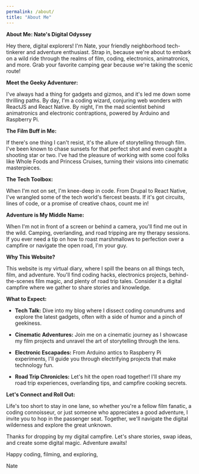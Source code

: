 ```yaml
---
permalink: /about/
title: "About Me"
---
```


**About Me: Nate's Digital Odyssey**

Hey there, digital explorers! I'm Nate, your friendly neighborhood tech-tinkerer and adventure enthusiast. Strap in, because we're about to embark on a wild ride through the realms of film, coding, electronics, animatronics, and more. Grab your favorite camping gear because we're taking the scenic route!

**Meet the Geeky Adventurer:**

I've always had a thing for gadgets and gizmos, and it's led me down some thrilling paths. By day, I'm a coding wizard, conjuring web wonders with ReactJS and React Native. By night, I'm the mad scientist behind animatronics and electronic contraptions, powered by Arduino and Raspberry Pi.

**The Film Buff in Me:**

If there's one thing I can't resist, it's the allure of storytelling through film. I've been known to chase sunsets for that perfect shot and even caught a shooting star or two. I've had the pleasure of working with some cool folks like Whole Foods and Princess Cruises, turning their visions into cinematic masterpieces.

**The Tech Toolbox:**

When I'm not on set, I'm knee-deep in code. From Drupal to React Native, I've wrangled some of the tech world's fiercest beasts. If it's got circuits, lines of code, or a promise of creative chaos, count me in!

**Adventure is My Middle Name:**

When I'm not in front of a screen or behind a camera, you'll find me out in the wild. Camping, overlanding, and road tripping are my therapy sessions. If you ever need a tip on how to roast marshmallows to perfection over a campfire or navigate the open road, I'm your guy.

**Why This Website?**

This website is my virtual diary, where I spill the beans on all things tech, film, and adventure. You'll find coding hacks, electronics projects, behind-the-scenes film magic, and plenty of road trip tales. Consider it a digital campfire where we gather to share stories and knowledge.

**What to Expect:**

- **Tech Talk:** Dive into my  blog where I dissect coding conundrums and explore the latest gadgets, often with a side of humor and a pinch of geekiness.

- **Cinematic Adventures:** Join me on a cinematic journey as I showcase my film projects and unravel the art of storytelling through the lens.

- **Electronic Escapades:** From Arduino antics to Raspberry Pi experiments, I'll guide you through electrifying projects that make technology fun.

- **Road Trip Chronicles:** Let's hit the open road together! I'll share my road trip experiences, overlanding tips, and campfire cooking secrets.

**Let's Connect and Roll Out:**

Life's too short to stay in one lane, so whether you're a fellow film fanatic, a coding connoisseur, or just someone who appreciates a good adventure, I invite you to hop in the passenger seat. Together, we'll navigate the digital wilderness and explore the great unknown.

Thanks for dropping by my digital campfire. Let's share stories, swap ideas, and create some digital magic. Adventure awaits!

Happy coding, filming, and exploring,

Nate
